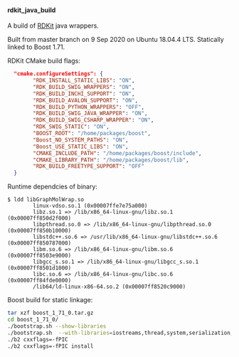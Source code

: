 #### rdkit_java_build

A build of [RDKit](https://www.rdkit.org>) java wrappers.

Built from master branch on 9 Sep 2020 on Ubuntu 18.04.4 LTS. Statically linked to Boost 1.71.

RDKit CMake build flags:

```json
  "cmake.configureSettings": {
        "RDK_INSTALL_STATIC_LIBS": "ON",
        "RDK_BUILD_SWIG_WRAPPERS": "ON",
        "RDK_BUILD_INCHI_SUPPORT": "ON",
        "RDK_BUILD_AVALON_SUPPORT": "ON",
        "RDK_BUILD_PYTHON_WRAPPERS": "OFF",
        "RDK_BUILD_SWIG_JAVA_WRAPPER": "ON",
        "RDK_BUILD_SWIG_CSHARP_WRAPPER": "ON",
        "RDK_SWIG_STATIC": "ON",
        "BOOST_ROOT": "/home/packages/boost",
        "Boost_NO_SYSTEM_PATHS": "ON",
        "Boost_USE_STATIC_LIBS": "ON",
        "CMAKE_INCLUDE_PATH": "/home/packages/boost/include",
        "CMAKE_LIBRARY_PATH": "/home/packages/boost/lib",
        "RDK_BUILD_FREETYPE_SUPPORT": "OFF"
  }
```

Runtime dependcies of binary:

```console
$ ldd libGraphMolWrap.so
        linux-vdso.so.1 (0x00007ffe7e75a000)
        libz.so.1 => /lib/x86_64-linux-gnu/libz.so.1 (0x00007ff850d2f000)
        libpthread.so.0 => /lib/x86_64-linux-gnu/libpthread.so.0 (0x00007ff850b10000)
        libstdc++.so.6 => /usr/lib/x86_64-linux-gnu/libstdc++.so.6 (0x00007ff850787000)
        libm.so.6 => /lib/x86_64-linux-gnu/libm.so.6 (0x00007ff8503e9000)
        libgcc_s.so.1 => /lib/x86_64-linux-gnu/libgcc_s.so.1 (0x00007ff8501d1000)
        libc.so.6 => /lib/x86_64-linux-gnu/libc.so.6 (0x00007ff84fde0000)
        /lib64/ld-linux-x86-64.so.2 (0x00007ff8520c9000)
```

Boost build for static linkage:

```sh
tar xzf boost_1_71_0.tar.gz
cd boost_1_71_0/
./bootstrap.sh --show-libraries
./bootstrap.sh  --with-libraries=iostreams,thread,system,serialization,regex --prefix=/home/packages/boost
./b2 cxxflags=-fPIC
./b2 cxxflags=-fPIC install
```
